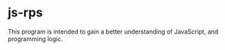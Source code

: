 # js-rps
This program is intended to gain a better understanding of JavaScript, and programming logic.